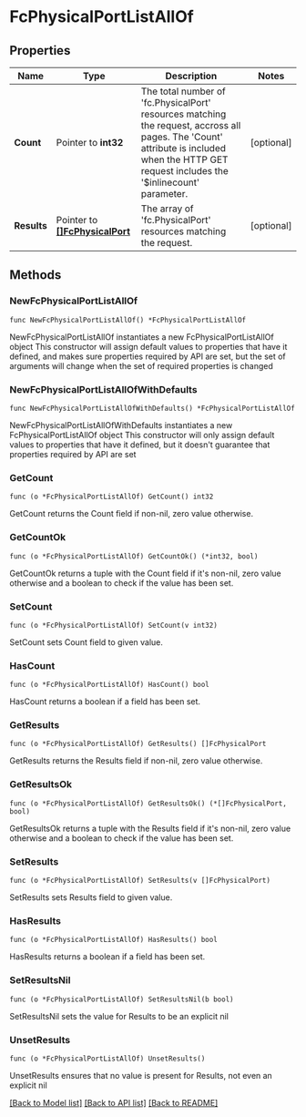 # FcPhysicalPortListAllOf

## Properties

Name | Type | Description | Notes
------------ | ------------- | ------------- | -------------
**Count** | Pointer to **int32** | The total number of &#39;fc.PhysicalPort&#39; resources matching the request, accross all pages. The &#39;Count&#39; attribute is included when the HTTP GET request includes the &#39;$inlinecount&#39; parameter. | [optional] 
**Results** | Pointer to [**[]FcPhysicalPort**](FcPhysicalPort.md) | The array of &#39;fc.PhysicalPort&#39; resources matching the request. | [optional] 

## Methods

### NewFcPhysicalPortListAllOf

`func NewFcPhysicalPortListAllOf() *FcPhysicalPortListAllOf`

NewFcPhysicalPortListAllOf instantiates a new FcPhysicalPortListAllOf object
This constructor will assign default values to properties that have it defined,
and makes sure properties required by API are set, but the set of arguments
will change when the set of required properties is changed

### NewFcPhysicalPortListAllOfWithDefaults

`func NewFcPhysicalPortListAllOfWithDefaults() *FcPhysicalPortListAllOf`

NewFcPhysicalPortListAllOfWithDefaults instantiates a new FcPhysicalPortListAllOf object
This constructor will only assign default values to properties that have it defined,
but it doesn't guarantee that properties required by API are set

### GetCount

`func (o *FcPhysicalPortListAllOf) GetCount() int32`

GetCount returns the Count field if non-nil, zero value otherwise.

### GetCountOk

`func (o *FcPhysicalPortListAllOf) GetCountOk() (*int32, bool)`

GetCountOk returns a tuple with the Count field if it's non-nil, zero value otherwise
and a boolean to check if the value has been set.

### SetCount

`func (o *FcPhysicalPortListAllOf) SetCount(v int32)`

SetCount sets Count field to given value.

### HasCount

`func (o *FcPhysicalPortListAllOf) HasCount() bool`

HasCount returns a boolean if a field has been set.

### GetResults

`func (o *FcPhysicalPortListAllOf) GetResults() []FcPhysicalPort`

GetResults returns the Results field if non-nil, zero value otherwise.

### GetResultsOk

`func (o *FcPhysicalPortListAllOf) GetResultsOk() (*[]FcPhysicalPort, bool)`

GetResultsOk returns a tuple with the Results field if it's non-nil, zero value otherwise
and a boolean to check if the value has been set.

### SetResults

`func (o *FcPhysicalPortListAllOf) SetResults(v []FcPhysicalPort)`

SetResults sets Results field to given value.

### HasResults

`func (o *FcPhysicalPortListAllOf) HasResults() bool`

HasResults returns a boolean if a field has been set.

### SetResultsNil

`func (o *FcPhysicalPortListAllOf) SetResultsNil(b bool)`

 SetResultsNil sets the value for Results to be an explicit nil

### UnsetResults
`func (o *FcPhysicalPortListAllOf) UnsetResults()`

UnsetResults ensures that no value is present for Results, not even an explicit nil

[[Back to Model list]](../README.md#documentation-for-models) [[Back to API list]](../README.md#documentation-for-api-endpoints) [[Back to README]](../README.md)


